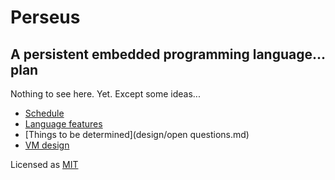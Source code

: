 # Perseus

## A persistent embedded programming language... plan

Nothing to see here. Yet. Except some ideas...

*   [Schedule](design/schedule.md)
*   [Language features](design/language.md)
*   [Things to be determined](design/open questions.md)
*   [VM design](design/vm.md)

Licensed as [MIT](license.md)
